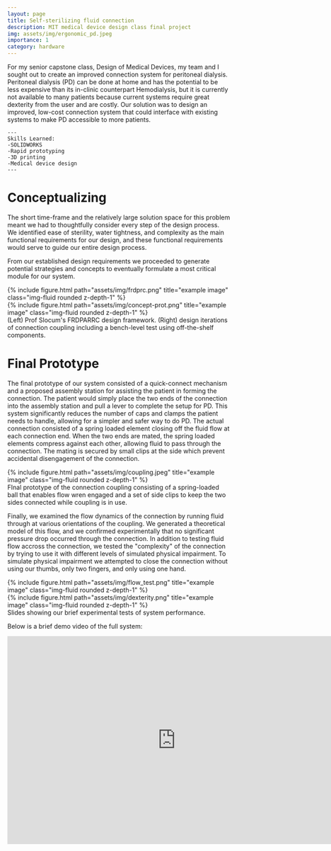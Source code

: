 ```yaml
---
layout: page
title: Self-sterilizing fluid connection
description: MIT medical device design class final project
img: assets/img/ergonomic_pd.jpeg
importance: 1
category: hardware
---
```


For my senior capstone class, Design of Medical Devices, my team and I sought out to create an improved connection system for peritoneal dialysis. Peritoneal dialysis (PD) can be done at home and has the potential to be less expensive than its in-clinic counterpart Hemodialysis, but it is currently not available to many patients because current systems require great dexterity from the user and are costly. Our solution was to design an improved, low-cost connection system that could interface with existing systems to make PD accessible to more patients.

    ---
    Skills Learned:
    -SOLIDWORKS
    -Rapid prototyping
    -3D printing
    -Medical device design
    ---

# Conceptualizing

The short time-frame and the relatively large solution space for this problem meant we had to thoughtfully consider every step of the design process. We identified ease of sterility, water tightness, and complexity as the main functional requirements for our design, and these functional requirements would serve to guide our entire design process. 

From our established design requirements we proceeded to generate potential strategies and concepts to eventually formulate a most critical module for our system.


<div class="row">
    <div class="col-sm mt-2 mt-md-0">
        {% include figure.html path="assets/img/frdprc.png" title="example image" class="img-fluid rounded z-depth-1" %}
    </div>
    <div class="col-sm mt-5 mt-md-">
        {% include figure.html path="assets/img/concept-prot.png" title="example image" class="img-fluid rounded z-depth-1" %}
    </div>
</div>
<div class="caption">
    (Left) Prof Slocum's FRDPARRC design framework. (Right) design iterations of connection coupling including a bench-level test using off-the-shelf components.
</div>

# Final Prototype

The final prototype of our system consisted of a quick-connect mechanism and a proposed assembly station for assisting the patient in forming the connection. The patient would simply place the two ends of the connection into the assembly station and pull a lever to complete the setup for PD. This system significantly reduces the number of caps and clamps the patient needs to handle, allowing for a simpler and safer way to do PD. The actual connection consisted of a spring loaded element closing off the fluid flow at each connection end. When the two ends are mated, the spring loaded elements compress against each other, allowing fluid to pass through the connection. The mating is secured by small clips at the side which prevent accidental disengagement of the connection.




<div class="row">
    <div class="col-sm mt-3 mt-md-0">
        {% include figure.html path="assets/img/coupling.jpeg" title="example image" class="img-fluid rounded z-depth-1" %}
    </div>
</div>
<div class="caption">
    FInal prototype of the connection coupling consisting of a spring-loaded ball that enables flow wren engaged and a set of side clips to keep the two sides connected while coupling is in use.
</div>

Finally, we examined the flow dynamics of the connection by running fluid through at various orientations of the coupling. We generated a theoretical model of this flow, and we confirmed experimentally that no significant pressure drop occurred through the connection. In addition to testing fluid flow accross the connection, we tested the "complexity" of the connection by trying to use it with different levels of simulated physical impairment. To simulate physical impairment we attempted to close the connection without using our thumbs, only two fingers, and only using one hand. 


<div class="row justify-content-sm-center">
    <div class="col-sm-6 mt-5 mt-md-0">
        {% include figure.html path="assets/img/flow_test.png" title="example image" class="img-fluid rounded z-depth-1" %}
    </div>
    <div class="col-sm-6 mt-5 mt-md-0">
        {% include figure.html path="assets/img/dexterity.png" title="example image" class="img-fluid rounded z-depth-1" %}
    </div>
</div>
<div class="caption">
    Slides showing our brief experimental tests of system performance.
</div>


Below is a brief demo video of the full system:

<p align="center">
    <iframe width="760" height="470" src="https://www.youtube.com/embed/FuueCeA5GVs" title="YouTube video player" frameborder="0" allow="accelerometer; autoplay; clipboard-write; encrypted-media; gyroscope; picture-in-picture" allowfullscreen>
    </iframe>
</p>
